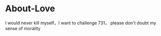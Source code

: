 # About-Love
​I would never kill myself，I want to challenge 731， please don't doubt my sense of morality 
